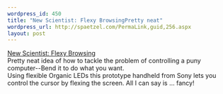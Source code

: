 ```yaml
--- 
wordpress_id: 450
title: "New Scientist: Flexy BrowsingPretty neat"
wordpress_url: http://spaetzel.com/PermaLink,guid,256.aspx
layout: post
---
```

<a href="http://www.newscientist.com/news/news.jsp?id=ns99993846">New Scientist: Flexy
        Browsing</a>
        <br />
        Pretty neat idea of how to tackle the problem of controlling a puny computer--Bend
        it to do what you want.<br />
        Using flexible Organic LEDs this prototype handheld from Sony lets you control the
        cursor by flexing the screen. All I can say is ... fancy!<img width="0" height="0" src="http://spaetzel.com/aggbug.ashx?id=256" />
